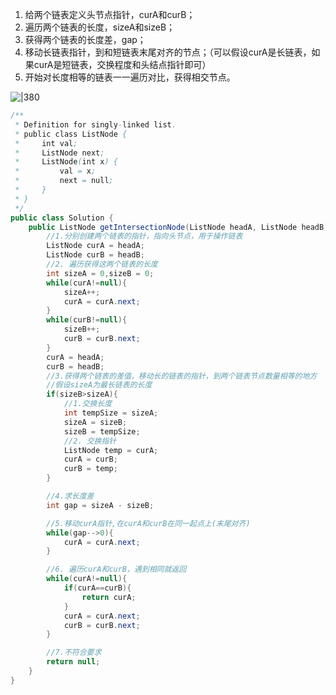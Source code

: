 1. 给两个链表定义头节点指针，curA和curB；
2. 遍历两个链表的长度，sizeA和sizeB；
3. 获得两个链表的长度差，gap；
4. 移动长链表指针，到和短链表末尾对齐的节点；（可以假设curA是长链表，如果curA是短链表，交换程度和头结点指针即可）
5. 开始对长度相等的链表一一遍历对比，获得相交节点。

![|380](https://my-obsidian-image.oss-cn-guangzhou.aliyuncs.com/2024/04/941b72affd53871a15fbcae4f56914d3.png)


```java
/**
 * Definition for singly-linked list.
 * public class ListNode {
 *     int val;
 *     ListNode next;
 *     ListNode(int x) {
 *         val = x;
 *         next = null;
 *     }
 * }
 */
public class Solution {
    public ListNode getIntersectionNode(ListNode headA, ListNode headB) {
        //1.分别创建两个链表的指针，指向头节点，用于操作链表
        ListNode curA = headA;
        ListNode curB = headB;
        //2. 遍历获得这两个链表的长度
        int sizeA = 0,sizeB = 0;
        while(curA!=null){
            sizeA++;
            curA = curA.next;
        }
        while(curB!=null){
            sizeB++;
            curB = curB.next;
        }
        curA = headA;
        curB = headB;
        //3.获得两个链表的差值，移动长的链表的指针，到两个链表节点数量相等的地方
        //假设sizeA为最长链表的长度
        if(sizeB>sizeA){
            //1.交换长度
            int tempSize = sizeA;
            sizeA = sizeB;
            sizeB = tempSize;
            //2. 交换指针
            ListNode temp = curA;
            curA = curB;
            curB = temp;
        }

        //4.求长度差
        int gap = sizeA - sizeB;

        //5.移动curA指针,在curA和curB在同一起点上(末尾对齐)
        while(gap-->0){
            curA = curA.next;
        }

        //6. 遍历curA和curB，遇到相同就返回
        while(curA!=null){
            if(curA==curB){
                return curA;
            }
            curA = curA.next;
            curB = curB.next;
        }

        //7.不符合要求
        return null;
    }
}
```